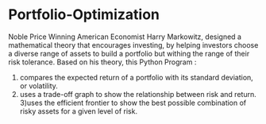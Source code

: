 # Portfolio-Optimization
 Noble Price Winning American Economist Harry Markowitz, designed a mathematical theory that encourages investing, by helping investors choose a diverse range of assets to build a portfolio but withing the range of their risk tolerance. Based on his theory, this Python Program :
1) compares the expected return of a portfolio with its standard deviation, or volatility. 
2) uses a trade-off graph to show the relationship between risk and return. 
3)uses the efficient frontier to show the best possible combination of risky assets for a given level of risk. 
